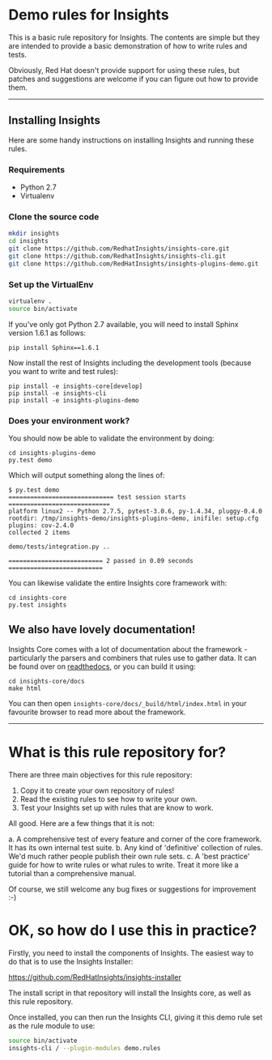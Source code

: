 # Demo rules for Insights

This is a basic rule repository for Insights.  The contents are simple but they
are intended to provide a basic demonstration of how to write rules and tests.

Obviously, Red Hat doesn't provide support for using these rules, but patches
and suggestions are welcome if you can figure out how to provide them.

---

## Installing Insights
Here are some handy instructions on installing Insights and running these
rules.

### Requirements

* Python 2.7
* Virtualenv

### Clone the source code
```bash
mkdir insights
cd insights
git clone https://github.com/RedhatInsights/insights-core.git
git clone https://github.com/RedhatInsights/insights-cli.git
git clone https://github.com/RedHatInsights/insights-plugins-demo.git
```
### Set up the VirtualEnv

```bash
virtualenv .
source bin/activate
```

If you've only got Python 2.7 available, you will need to install Sphinx
version 1.6.1 as follows:

```
pip install Sphinx==1.6.1
```

Now install the rest of Insights including the development tools (because
you want to write and test rules):

```
pip install -e insights-core[develop]
pip install -e insights-cli
pip install -e insights-plugins-demo
```

### Does your environment work?

You should now be able to validate the environment by doing:

```
cd insights-plugins-demo
py.test demo
```

Which will output something along the lines of:

```
$ py.test demo
============================= test session starts ============================
platform linux2 -- Python 2.7.5, pytest-3.0.6, py-1.4.34, pluggy-0.4.0
rootdir: /tmp/insights-demo/insights-plugins-demo, inifile: setup.cfg
plugins: cov-2.4.0
collected 2 items

demo/tests/integration.py ..

========================== 2 passed in 0.09 seconds ==========================
```

You can likewise validate the entire Insights core framework with:

```
cd insights-core
py.test insights
```

## We also have lovely documentation!

Insights Core comes with a lot of documentation about the framework -
particularly the parsers and combiners that rules use to gather data.  It can
be found over on [readthedocs](http://insights-core.readthedocs.io/en/latest/),
or you can build it using:

```
cd insights-core/docs
make html
```

You can then open ``insights-core/docs/_build/html/index.html`` in your
favourite browser to read more about the framework.

---

# What is this rule repository for?

There are three main objectives for this rule repository:

1. Copy it to create your own repository of rules!
2. Read the existing rules to see how to write your own.
3. Test your Insights set up with rules that are know to work.

All good.  Here are a few things that it is not:

a. A comprehensive test of every feature and corner of the core framework.
   It has its own internal test suite.
b. Any kind of 'definitive' collection of rules.  We'd much rather people
   publish their own rule sets.
c. A 'best practice' guide for how to write rules or what rules to write.
   Treat it more like a tutorial than a comprehensive manual.

Of course, we still welcome any bug fixes or suggestions for improvement :-)

# OK, so how do I use this in practice?

Firstly, you need to install the components of Insights.  The easiest way to
do that is to use the Insights Installer:

https://github.com/RedHatInsights/insights-installer

The install script in that repository will install the Insights core, as well
as this rule repository.

Once installed, you can then run the Insights CLI, giving it this demo rule
set as the rule module to use:

```bash
source bin/activate
insights-cli / --plugin-modules demo.rules
```
